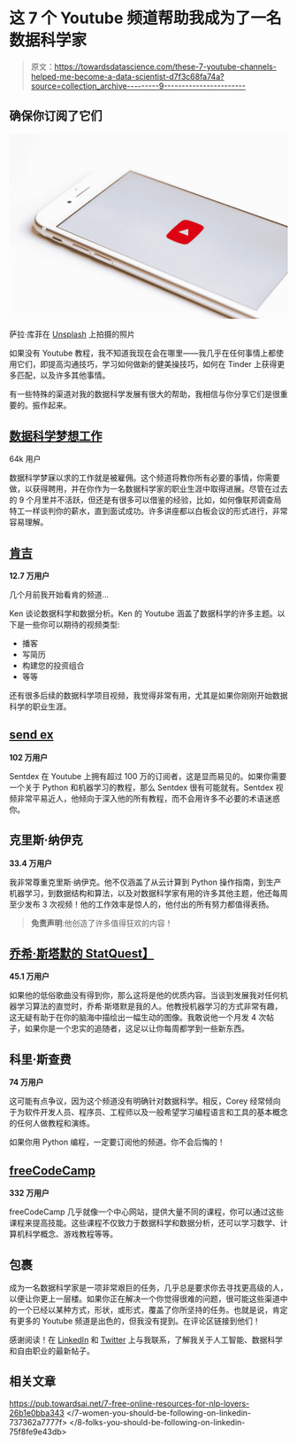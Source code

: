 # 这 7 个 Youtube 频道帮助我成为了一名数据科学家

> 原文：<https://towardsdatascience.com/these-7-youtube-channels-helped-me-become-a-data-scientist-d7f3c68fa74a?source=collection_archive---------9----------------------->

## 确保你订阅了它们

![](img/b9a16d7f8858c7ae0e7ad6620438bd85.png)

萨拉·库菲在 [Unsplash](https://unsplash.com?utm_source=medium&utm_medium=referral) 上拍摄的照片

如果没有 Youtube 教程，我不知道我现在会在哪里——我几乎在任何事情上都使用它们，即提高沟通技巧，学习如何做新的健美操技巧，如何在 Tinder 上获得更多匹配，以及许多其他事情。

有一些特殊的渠道对我的数据科学发展有很大的帮助，我相信与你分享它们是很重要的。振作起来。

## [数据科学梦想工作](https://www.youtube.com/channel/UCr6_XCxMLXWGguWZi_93n7w)

64k 用户

数据科学梦寐以求的工作就是被雇佣。这个频道将教你所有必要的事情，你需要做，以获得聘用，并在你作为一名数据科学家的职业生涯中取得进展。尽管在过去的 9 个月里并不活跃，但还是有很多可以借鉴的经验，比如，如何像联邦调查局特工一样谈判你的薪水，直到面试成功。许多讲座都以白板会议的形式进行，非常容易理解。

## [肯吉](https://www.youtube.com/c/KenJee1/playlists)

**12.7 万用户**

几个月前我开始看肯的频道…

Ken 谈论数据科学和数据分析。Ken 的 Youtube 涵盖了数据科学的许多主题。以下是一些你可以期待的视频类型:

*   播客
*   写简历
*   构建您的投资组合
*   等等

还有很多后续的数据科学项目视频，我觉得非常有用，尤其是如果你刚刚开始数据科学的职业生涯。

## [send ex](https://www.youtube.com/user/sentdex)

**102 万用户**

Sentdex 在 Youtube 上拥有超过 100 万的订阅者，这是显而易见的。如果你需要一个关于 Python 和机器学习的教程，那么 Sentdex 很有可能就有。Sentdex 视频非常平易近人，他倾向于深入他的所有教程，而不会用许多不必要的术语迷惑你。

## 克里斯·纳伊克

**33.4 万用户**

我非常尊重克里斯·纳伊克。他不仅涵盖了从云计算到 Python 操作指南，到生产机器学习，到数据结构和算法，以及对数据科学家有用的许多其他主题，他还每周至少发布 3 次视频！他的工作效率是惊人的，他付出的所有努力都值得表扬。

> **免责声明**:他创造了许多值得狂欢的内容！

## [乔希·斯塔默的 StatQuest】](https://www.youtube.com/user/joshstarmer)

**45.1 万用户**

如果他的低俗歌曲没有得到你，那么这将是他的优质内容。当谈到发展我对任何机器学习算法的直觉时，乔希·斯塔默是我的人。他教授机器学习的方式非常有趣，这无疑有助于在你的脑海中描绘出一幅生动的图像。我敢说他一个月发 4 次帖子，如果你是一个忠实的追随者，这足以让你每周都学到一些新东西。

## 科里·斯查费

**74 万用户**

这可能有点争议，因为这个频道没有明确针对数据科学。相反，Corey 经常倾向于为软件开发人员、程序员、工程师以及一般希望学习编程语言和工具的基本概念的任何人做教程和演练。

如果你用 Python 编程，一定要订阅他的频道。你不会后悔的！

## [freeCodeCamp](https://www.youtube.com/c/Freecodecamp/playlists)

**332 万用户**

freeCodeCamp 几乎就像一个中心网站，提供大量不同的课程，你可以通过这些课程来提高技能。这些课程不仅致力于数据科学和数据分析，还可以学习数学、计算机科学概念、游戏教程等等。

## 包裹

成为一名数据科学家是一项非常艰巨的任务，几乎总是要求你去寻找更高级的人，以便让你更上一层楼。如果你正在解决一个你觉得很难的问题，很可能这些渠道中的一个已经以某种方式，形状，或形式，覆盖了你所坚持的任务。也就是说，肯定有更多的 Youtube 频道是出色的，但我没有提到。在评论区链接到他们！

感谢阅读！在 [LinkedIn](https://www.linkedin.com/in/kurtispykes/) 和 [Twitter](https://twitter.com/KurtisPykes) 上与我联系，了解我关于人工智能、数据科学和自由职业的最新帖子。

## 相关文章

<https://pub.towardsai.net/7-free-online-resources-for-nlp-lovers-26b1e0bba343>  </7-women-you-should-be-following-on-linkedin-737362a7777f>  </8-folks-you-should-be-following-on-linkedin-75f8fe9e43db> 